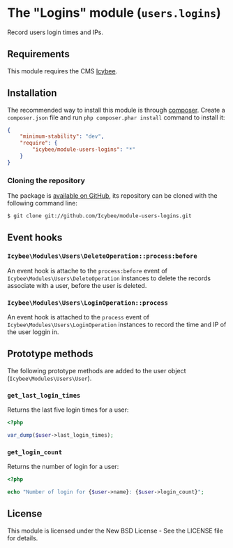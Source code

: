 # The "Logins" module (`users.logins`)

Record users login times and IPs.





## Requirements

This module requires the CMS [Icybee](http://icybee.org).





## Installation

The recommended way to install this module is through [composer](http://getcomposer.org/).
Create a `composer.json` file and run `php composer.phar install` command to install it:

```json
{
    "minimum-stability": "dev",
    "require": {
		"icybee/module-users-logins": "*"
    }
}
```





### Cloning the repository

The package is [available on GitHub](https://github.com/Icybee/module-users-logins), its repository can be
cloned with the following command line:

	$ git clone git://github.com/Icybee/module-users-logins.git





## Event hooks

### `Icybee\Modules\Users\DeleteOperation::process:before`

An event hook is attache to the `process:before` event of `Icybee\Modules\Users\DeleteOperation`
instances to delete the records associate with a user, before the user is deleted.





### `Icybee\Modules\Users\LoginOperation::process`

An event hook is attached to the `process` event of `Icybee\Modules\Users\LoginOperation` instances
to record the time and IP of the user loggin in.





## Prototype methods

The following prototype methods are added to the user object (`Icybee\Modules\Users\User`).





### `get_last_login_times`

Returns the last five login times for a user:

```php
<?php

var_dump($user->last_login_times);
```




### `get_login_count`

Returns the number of login for a user:

```php
<?php

echo "Number of login for {$user->name}: {$user->login_count}";
```





## License

This module is licensed under the New BSD License - See the LICENSE file for details.
